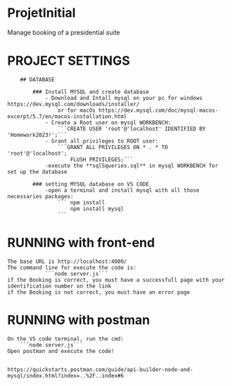 # ProjetInitial
 Manage booking of a presidential suite


# PROJECT SETTINGS

        ## DATABASE

            ### Install MYSQL and create database
                - Download and Intall mysql on your pc for windows  https://dev.mysql.com/downloads/installer/ 
                    or for macOs https://dev.mysql.com/doc/mysql-macos-excerpt/5.7/en/macos-installation.html
                - Create a Root user on mysql WORKBENCH:
                    ```CREATE USER 'root'@'localhost' IDENTIFIED BY 'Homework2023!';```
                - Grant all privileges to ROOT user:
                    ```GRANT ALL PRIVILEGES ON * . * TO 'root'@'localhost';
                        FLUSH PRIVILEGES;```
                -execute the **sqlSqueries.sql** in mysql WORKBENCH for set up the database

            ### setting MYSQL database on VS CODE
                -open a terminal and install mysql with all those necessaries packages: 
                    ``` npm install 
                        npm install mysql
                    ```
        

# RUNNING with front-end
    The base URL is http://localhost:4000/
    The command line for execute the code is: 
                ```node server.js```
    if the Booking is correct, you must have a successfull page with your identification number on the link
    if the Booking is not correct, you must have an error page


# RUNNING with postman
    On the VS code terminal, run the cmd:
        ```node server.js```
    Open postman and execute the code!
    

    https://quickstarts.postman.com/guide/api-builder-node-and-mysql/index.html?index=..%2F..index#6
